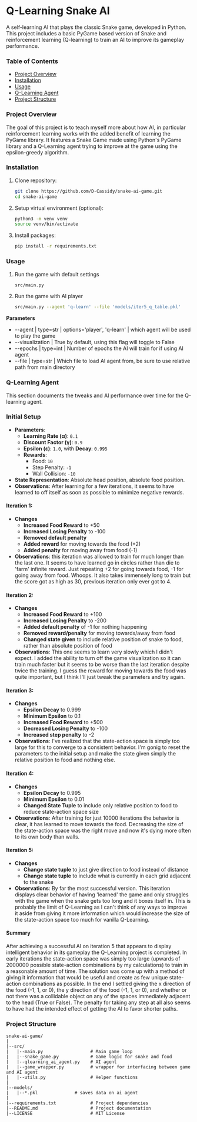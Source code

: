 # Q-Learning Snake AI

A self-learning AI that plays the classic Snake game, developed in Python. This project includes a basic 
PyGame based version of Snake and reinforcement learning (Q-learning) to train an AI to improve its gameplay performance.

### Table of Contents
- [Project Overview](#project-overview)
- [Installation](#installation)
- [Usage](#usage)
- [Q-Learning Agent](#q-learning-agent)
- [Project Structure](#project-structure)


### Project Overview
The goal of this project is to teach myself more about how AI, in particular reinforcement learning works with 
the added benefit of learning the PyGame library. It features a Snake Game made using Python's PyGame library 
and a Q-Learning agent trying to improve at the game using the epsilon-greedy algorithm.


### Installation
1. Clone repository:
    ```bash
    git clone https://github.com/D-Cassidy/snake-ai-game.git
    cd snake-ai-game
    ```

2. Setup virtual environment (optional):
    ```bash
    python3 -m venv venv
    source venv/bin/activate
    ```

3. Install packages:
    ```bash
    pip install -r requirements.txt
    ```


### Usage
1. Run the game with default settings
    ```bash
    src/main.py 
    ```

2. Run the game with AI player
    ```bash
    src/main.py --agent 'q-learn' --file 'models/iter5_q_table.pkl'
    ```

**Parameters** 
- --agent | type=str | options='player', 'q-learn' | which agent will be used to play the game 
- --visualization | True by default, using this flag will toggle to False
- --epochs | type=int | Number of epochs the AI will train for if using AI agent
- --file | type=str | Which file to load AI agent from, be sure to use relative path from main directory

### Q-Learning Agent

This section documents the tweaks and AI performance over time for the Q-learning agent.

### Initial Setup
- **Parameters**:
  - **Learning Rate (α)**: `0.1`
  - **Discount Factor (γ)**: `0.9`
  - **Epsilon (ε)**: `1.0`, with **Decay**: `0.995`
  - **Rewards**:
    - Food: `10`
    - Step Penalty: `-1`
    - Wall Collision: `-10`
- **State Representation**: Absolute head position, absolute food position.
- **Observations**: After learning for a few iterations, it seems to have learned to off itself as soon as possible to minimize negative rewards.

#### Iteration 1:
- **Changes**
    - **Increased Food Reward** to +50
    - **Increased Losing Penalty** to -100
    - **Removed default penalty**
    - **Added reward** for moving towards the food (+2)
    - **Added penalty** for moving away from food (-1)
- **Observations**: this iteration was allowed to train for much longer than the last one. It seems to have learned go in circles rather than die to 'farm' infinite reward. Just repeating +2 for going towards food, -1 for going away from food. Whoops. It also takes immensely long to train but the score got as high as 30, previous iteration only ever got to 4.

#### Iteration 2:
- **Changes**
    - **Increased Food Reward** to +100
    - **Increased Losing Penalty** to -200
    - **Added default penalty** of -1 for nothing happening
    - **Removed reward/penalty** for moving towards/away from food
    - **Changed state given** to include relative position of snake to food, rather than absolute position of food
- **Observations**: This one seems to learn very slowly which I didn't expect. I added the ability to turn off the game visualization so it can train much faster but it seems to be worse than the last iteration despite twice the training. I guess the reward for moving towards the food was quite important, but I think I'll just tweak the parameters and try again.

#### Iteration 3:
- **Changes**
    - **Epsilon Decay** to 0.999
    - **Minimum Epsilon** to 0.1
    - **Increased Food Reward** to +500
    - **Decreased Losing Penalty** to -100
    - **Increased step penalty** to -2
- **Observations**: I've realized that the state-action space is simply too large for this to converge to a consistent behavior. I'm gonig to reset the parameters to the initial setup and make the state given simply the relative position to food and nothing else.

#### Iteration 4: 
- **Changes**
    - **Epsilon Decay** to 0.995
    - **Minimum Epsilon** to 0.01
    - **Changed State Tuple** to include only relative position to food to reduce state-action space size
- **Observations**: After training for just 10000 iterations the behavior is clear, it has learned to move towards the food. Decreasing the size of the state-action space was the right move and now it's dying more often to its own body than walls.

#### Iteration 5:
- **Changes**
    - **Change state tuple** to just give direction to food instead of distance
    - **Change state tuple** to include what is currently in each grid adjacent to the snake
- **Observations**: By far the most successful version. This iteration displays clear behavior of having 'learned' the game and only struggles with the game when the snake gets too long and it boxes itself in. This is probably the limit of Q-Learning as I can't think of any ways to improve it aside from giving it more information which would increase the size of the state-action space too much for vanilla Q-Learning.

#### Summary
After achieving a successful AI on iteration 5 that appears to display intelligent behavior in its gameplay the Q-Learning project is completed. In early iterations the state-action space was simply too large (upwards of 2000000 possible state-action combinations by my calculations) to train in a reasonable amount of time. The solution was come up with a method of giving it information that would be useful and create as few unique state-action combinations as possible. In the end I settled giving the x direction of the food (-1, 1, or 0), the y direction of the food (-1, 1, or 0), and whether or not there was a collidable object on any of the spaces immediately adjacent to the head (True or False). The penalty for taking any step at all also seems to have had the intended effect of getting the AI to favor shorter paths.

### Project Structure
```plaintext
snake-ai-game/
|
|--src/
|   |--main.py                  # Main game loop
|   |--snake_game.py            # Game logic for snake and food
|   |--qlearning_ai_agent.py    # AI agent
|   |--game_wrapper.py          # wrapper for interfacing between game and AI agent
|   |--utils.py                 # Helper functions
|
|--models/
|   |--*.pkl              # saves data on ai agent
|
|--requirements.txt             # Project dependencies
|--README.md                    # Project documentation
|--LICENSE                      # MIT License
```
